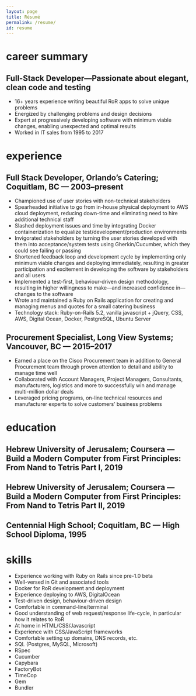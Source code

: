 ```yaml
---
layout: page
title: Résumé
permalink: /resume/
id: resume
---
```


# career summary

## Full-Stack Developer—Passionate about elegant, clean code and testing

* 16+ years experience writing beautiful RoR apps to solve unique problems
* Energized by challenging problems and design decisions
* Expert at progressively developing software with minimum viable changes,
  enabling unexpected and optimal results
* Worked in IT sales from 1995 to 2017

# experience

## Full Stack Developer, Orlando’s Catering; Coquitlam, BC — 2003–present

* Championed use of user stories with non-technical stakeholders
* Spearheaded initiative to go from in-house physical deployment to AWS cloud
  deployment, reducing down-time and eliminating need to hire additional
  technical staff
* Slashed deployment issues and time by integrating Docker containerization to
  equalize test/development/production environments
* Invigorated stakeholders by turning the user stories developed with them into
  acceptance/system tests using Gherkin/Cucumber, which they could see failing
  or passing
* Shortened feedback loop and development cycle by implementing only minimum
  viable changes and deploying immediately, resulting in greater participation
  and excitement in developing the software by stakeholders and all users
* Implemented a test-first, behaviour-driven design methodology, resulting in
  higher willingness to make—and increased confidence in—changes to the software
* Wrote and maintained a Ruby on Rails application for creating and managing
  menus and quotes for a small catering business
* Technology stack: Ruby-on-Rails 5.2, vanilla javascript + jQuery, CSS, AWS,
  Digital Ocean, Docker, PostgreSQL, Ubuntu Server

## Procurement Specialist, Long View Systems; Vancouver, BC — 2015–2017

* Earned a place on the Cisco Procurement team in addition to General
  Procurement team through proven attention to detail and ability to manage time
  well
* Collaborated with Account Managers, Project Managers, Consultants,
  manufacturers, logistics and more to successfully win and manage multi-million
  dollar deals
* Leveraged pricing programs, on-line technical resources and manufacturer
  experts to solve customers’ business problems

# education

## Hebrew University of Jerusalem; Coursera — Build a Modern Computer from First Principles: From Nand to Tetris Part I, 2019

## Hebrew University of Jerusalem; Coursera — Build a Modern Computer from First Principles: From Nand to Tetris Part II, 2019

## Centennial High School; Coquitlam, BC — High School Diploma, 1995

# skills

* Experience working with Ruby on Rails since pre-1.0 beta
* Well-versed in Git and associated tools
* Docker for RoR development and deployment
* Experience deploying to AWS, DigitalOcean
* Test-driven design, behaviour-driven design
* Comfortable in command-line/terminal
* Good understanding of web request/response life-cycle, in particular how it
  relates to RoR
* At home in HTML/CSS/Javascript
* Experience with CSS/JavaScript frameworks
* Comfortable setting up domains, DNS records, etc.
* SQL (Postgres, MySQL, Microsoft)
* RSpec
* Cucumber
* Capybara
* FactoryBot
* TimeCop
* Gem
* Bundler
